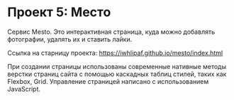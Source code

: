# Проект 5: Место

Cервис Mesto.
Это интерактивная страница, куда можно добавлять фотографии, удалять их и ставить лайки.

Ссылка на старницу проекта:
https://iwhlipaf.github.io/mesto/index.html

При создании страницы использованы современные нативные методы верстки страниц сайта с помощью каскадных таблиц стилей, таких как Flexbox, Grid. Управление страницей написано с использованием JavaScript.